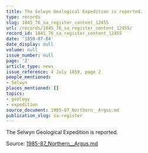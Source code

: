 ```yaml
---
title: The Selwyn Geological Expedition is reported.
type: records
slug: 1845_76_sa_register_content_12455
url: /records/1845_76_sa_register_content_12455/
record_id: 1845_76_sa_register_content_12455
date: '1859-07-04'
date_display: null
volume: null
issue_number: null
page: '2'
article_type: news
issue_reference: 4 July 1859, page 2
people_mentioned:
- Selwyn
places_mentioned: []
topics:
- geology
- expedition
source_document: 1985-87_Northern__Argus.md
publication_slug: sa-register
---
```


The Selwyn Geological Expedition is reported.

Source: [1985-87_Northern__Argus.md](/downloads/markdown/1985-87_Northern__Argus.md)

